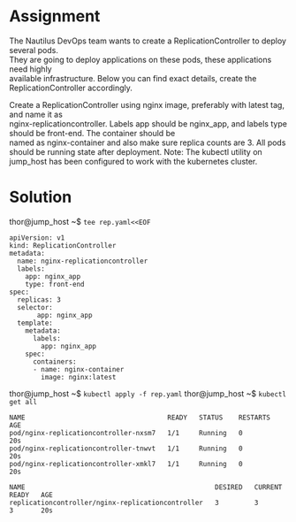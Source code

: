# Assignment

The Nautilus DevOps team wants to create a ReplicationController to deploy several pods.  
They are going to deploy applications on these pods, these applications need highly  
available infrastructure. Below you can find exact details, create the ReplicationController accordingly.

Create a ReplicationController using nginx image, preferably with latest tag, and name it as  
nginx-replicationcontroller.
Labels app should be nginx_app, and labels type should be front-end. The container should be  
named as nginx-container and also make sure replica counts are 3.
All pods should be running state after deployment.
Note: The kubectl utility on jump_host has been configured to work with the kubernetes cluster.

# Solution
thor@jump_host ~$ `tee rep.yaml<<EOF`
```
apiVersion: v1
kind: ReplicationController
metadata:
  name: nginx-replicationcontroller
  labels:
    app: nginx_app
    type: front-end
spec:
  replicas: 3
  selector:
       app: nginx_app
  template:
    metadata:
      labels:
        app: nginx_app
    spec:
      containers:
      - name: nginx-container
        image: nginx:latest
```
thor@jump_host ~$ `kubectl apply -f rep.yaml`
thor@jump_host ~$ `kubectl get all`
```
NAME                                    READY   STATUS    RESTARTS   AGE
pod/nginx-replicationcontroller-nxsm7   1/1     Running   0          20s
pod/nginx-replicationcontroller-tnwvt   1/1     Running   0          20s
pod/nginx-replicationcontroller-xmkl7   1/1     Running   0          20s

NAME                                                DESIRED   CURRENT   READY   AGE
replicationcontroller/nginx-replicationcontroller   3         3         3       20s
```

